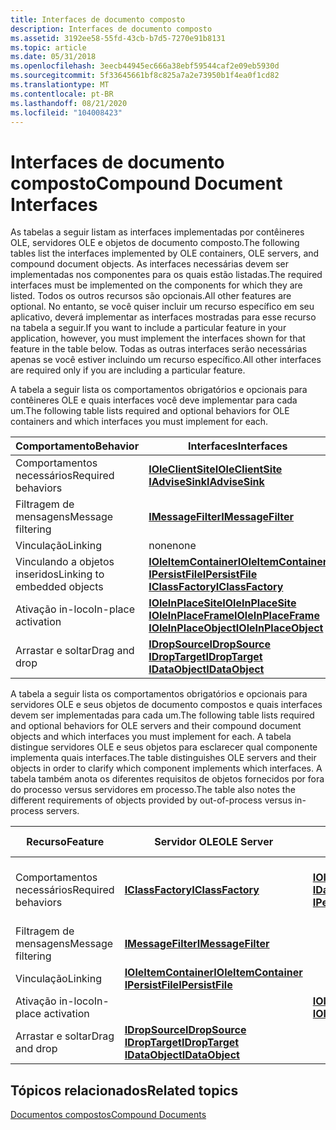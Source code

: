 ```yaml
---
title: Interfaces de documento composto
description: Interfaces de documento composto
ms.assetid: 3192ee58-55fd-43cb-b7d5-7270e91b8131
ms.topic: article
ms.date: 05/31/2018
ms.openlocfilehash: 3eecb44945ec666a38ebf59544caf2e09eb5930d
ms.sourcegitcommit: 5f33645661bf8c825a7a2e73950b1f4ea0f1cd82
ms.translationtype: MT
ms.contentlocale: pt-BR
ms.lasthandoff: 08/21/2020
ms.locfileid: "104008423"
---
```

# <a name="compound-document-interfaces"></a><span data-ttu-id="7b8f7-103">Interfaces de documento composto</span><span class="sxs-lookup"><span data-stu-id="7b8f7-103">Compound Document Interfaces</span></span>

<span data-ttu-id="7b8f7-104">As tabelas a seguir listam as interfaces implementadas por contêineres OLE, servidores OLE e objetos de documento composto.</span><span class="sxs-lookup"><span data-stu-id="7b8f7-104">The following tables list the interfaces implemented by OLE containers, OLE servers, and compound document objects.</span></span> <span data-ttu-id="7b8f7-105">As interfaces necessárias devem ser implementadas nos componentes para os quais estão listadas.</span><span class="sxs-lookup"><span data-stu-id="7b8f7-105">The required interfaces must be implemented on the components for which they are listed.</span></span> <span data-ttu-id="7b8f7-106">Todos os outros recursos são opcionais.</span><span class="sxs-lookup"><span data-stu-id="7b8f7-106">All other features are optional.</span></span> <span data-ttu-id="7b8f7-107">No entanto, se você quiser incluir um recurso específico em seu aplicativo, deverá implementar as interfaces mostradas para esse recurso na tabela a seguir.</span><span class="sxs-lookup"><span data-stu-id="7b8f7-107">If you want to include a particular feature in your application, however, you must implement the interfaces shown for that feature in the table below.</span></span> <span data-ttu-id="7b8f7-108">Todas as outras interfaces serão necessárias apenas se você estiver incluindo um recurso específico.</span><span class="sxs-lookup"><span data-stu-id="7b8f7-108">All other interfaces are required only if you are including a particular feature.</span></span>

<span data-ttu-id="7b8f7-109">A tabela a seguir lista os comportamentos obrigatórios e opcionais para contêineres OLE e quais interfaces você deve implementar para cada um.</span><span class="sxs-lookup"><span data-stu-id="7b8f7-109">The following table lists required and optional behaviors for OLE containers and which interfaces you must implement for each.</span></span>



| <span data-ttu-id="7b8f7-110">Comportamento</span><span class="sxs-lookup"><span data-stu-id="7b8f7-110">Behavior</span></span>                               | <span data-ttu-id="7b8f7-111">Interfaces</span><span class="sxs-lookup"><span data-stu-id="7b8f7-111">Interfaces</span></span>                                                                                                                                                              |
|----------------------------------------|-------------------------------------------------------------------------------------------------------------------------------------------------------------------------|
| <span data-ttu-id="7b8f7-112">Comportamentos necessários</span><span class="sxs-lookup"><span data-stu-id="7b8f7-112">Required behaviors</span></span><br/>          | [<span data-ttu-id="7b8f7-113">**IOleClientSite**</span><span class="sxs-lookup"><span data-stu-id="7b8f7-113">**IOleClientSite**</span></span>](/windows/desktop/api/OleIdl/nn-oleidl-ioleclientsite)<br/> [<span data-ttu-id="7b8f7-114">**IAdviseSink**</span><span class="sxs-lookup"><span data-stu-id="7b8f7-114">**IAdviseSink**</span></span>](/windows/desktop/api/ObjIdl/nn-objidl-iadvisesink)<br/>                                                                       |
| <span data-ttu-id="7b8f7-115">Filtragem de mensagens</span><span class="sxs-lookup"><span data-stu-id="7b8f7-115">Message filtering</span></span><br/>           | [<span data-ttu-id="7b8f7-116">**IMessageFilter**</span><span class="sxs-lookup"><span data-stu-id="7b8f7-116">**IMessageFilter**</span></span>](/windows/desktop/api/ObjIdl/nn-objidl-imessagefilter)<br/>                                                                                                                     |
| <span data-ttu-id="7b8f7-117">Vinculação</span><span class="sxs-lookup"><span data-stu-id="7b8f7-117">Linking</span></span><br/>                     | <span data-ttu-id="7b8f7-118">none</span><span class="sxs-lookup"><span data-stu-id="7b8f7-118">none</span></span><br/>                                                                                                                                                         |
| <span data-ttu-id="7b8f7-119">Vinculando a objetos inseridos</span><span class="sxs-lookup"><span data-stu-id="7b8f7-119">Linking to embedded objects</span></span><br/> | [<span data-ttu-id="7b8f7-120">**IOleItemContainer**</span><span class="sxs-lookup"><span data-stu-id="7b8f7-120">**IOleItemContainer**</span></span>](/windows/desktop/api/OleIdl/nn-oleidl-ioleitemcontainer)<br/> [<span data-ttu-id="7b8f7-121">**IPersistFile**</span><span class="sxs-lookup"><span data-stu-id="7b8f7-121">**IPersistFile**</span></span>](/windows/desktop/api/ObjIdl/nn-objidl-ipersistfile)<br/> [<span data-ttu-id="7b8f7-122">**IClassFactory**</span><span class="sxs-lookup"><span data-stu-id="7b8f7-122">**IClassFactory**</span></span>](/windows/win32/api/unknwn/nn-unknwn-iclassfactory)<br/>             |
| <span data-ttu-id="7b8f7-123">Ativação in-loco</span><span class="sxs-lookup"><span data-stu-id="7b8f7-123">In-place activation</span></span><br/>         | [<span data-ttu-id="7b8f7-124">**IOleInPlaceSite**</span><span class="sxs-lookup"><span data-stu-id="7b8f7-124">**IOleInPlaceSite**</span></span>](/windows/desktop/api/OleIdl/nn-oleidl-ioleinplacesite)<br/> [<span data-ttu-id="7b8f7-125">**IOleInPlaceFrame**</span><span class="sxs-lookup"><span data-stu-id="7b8f7-125">**IOleInPlaceFrame**</span></span>](/windows/desktop/api/OleIdl/nn-oleidl-ioleinplaceframe)<br/> [<span data-ttu-id="7b8f7-126">**IOleInPlaceObject**</span><span class="sxs-lookup"><span data-stu-id="7b8f7-126">**IOleInPlaceObject**</span></span>](/windows/desktop/api/OleIdl/nn-oleidl-ioleinplaceobject)<br/> |
| <span data-ttu-id="7b8f7-127">Arrastar e soltar</span><span class="sxs-lookup"><span data-stu-id="7b8f7-127">Drag and drop</span></span><br/>               | [<span data-ttu-id="7b8f7-128">**IDropSource**</span><span class="sxs-lookup"><span data-stu-id="7b8f7-128">**IDropSource**</span></span>](/windows/desktop/api/OleIdl/nn-oleidl-idropsource)<br/> [<span data-ttu-id="7b8f7-129">**IDropTarget**</span><span class="sxs-lookup"><span data-stu-id="7b8f7-129">**IDropTarget**</span></span>](/windows/desktop/api/OleIdl/nn-oleidl-idroptarget)<br/> [<span data-ttu-id="7b8f7-130">**IDataObject**</span><span class="sxs-lookup"><span data-stu-id="7b8f7-130">**IDataObject**</span></span>](/windows/desktop/api/ObjIdl/nn-objidl-idataobject)<br/>                               |



 

<span data-ttu-id="7b8f7-131">A tabela a seguir lista os comportamentos obrigatórios e opcionais para servidores OLE e seus objetos de documento compostos e quais interfaces devem ser implementadas para cada um.</span><span class="sxs-lookup"><span data-stu-id="7b8f7-131">The following table lists required and optional behaviors for OLE servers and their compound document objects and which interfaces you must implement for each.</span></span> <span data-ttu-id="7b8f7-132">A tabela distingue servidores OLE e seus objetos para esclarecer qual componente implementa quais interfaces.</span><span class="sxs-lookup"><span data-stu-id="7b8f7-132">The table distinguishes OLE servers and their objects in order to clarify which component implements which interfaces.</span></span> <span data-ttu-id="7b8f7-133">A tabela também anota os diferentes requisitos de objetos fornecidos por fora do processo versus servidores em processo.</span><span class="sxs-lookup"><span data-stu-id="7b8f7-133">The table also notes the different requirements of objects provided by out-of-process versus in-process servers.</span></span>



| <span data-ttu-id="7b8f7-134">Recurso</span><span class="sxs-lookup"><span data-stu-id="7b8f7-134">Feature</span></span>                        | <span data-ttu-id="7b8f7-135">Servidor OLE</span><span class="sxs-lookup"><span data-stu-id="7b8f7-135">OLE Server</span></span>                                                                                                                                | <span data-ttu-id="7b8f7-136">Objeto (fora do processo)</span><span class="sxs-lookup"><span data-stu-id="7b8f7-136">Object (Out-of-process)</span></span>                                                                                                                         | <span data-ttu-id="7b8f7-137">Objeto (em processo)</span><span class="sxs-lookup"><span data-stu-id="7b8f7-137">Object (In-process)</span></span>                                                                                                                                                                                                                         |
|--------------------------------|-------------------------------------------------------------------------------------------------------------------------------------------|-------------------------------------------------------------------------------------------------------------------------------------------------|---------------------------------------------------------------------------------------------------------------------------------------------------------------------------------------------------------------------------------------------|
| <span data-ttu-id="7b8f7-138">Comportamentos necessários</span><span class="sxs-lookup"><span data-stu-id="7b8f7-138">Required behaviors</span></span>             | [<span data-ttu-id="7b8f7-139">**IClassFactory**</span><span class="sxs-lookup"><span data-stu-id="7b8f7-139">**IClassFactory**</span></span>](/windows/win32/api/unknwn/nn-unknwn-iclassfactory)<br/>                                                                                         | [<span data-ttu-id="7b8f7-140">**IOleObject**</span><span class="sxs-lookup"><span data-stu-id="7b8f7-140">**IOleObject**</span></span>](/windows/desktop/api/OleIdl/nn-oleidl-ioleobject)<br/> [<span data-ttu-id="7b8f7-141">**IDataObject**</span><span class="sxs-lookup"><span data-stu-id="7b8f7-141">**IDataObject**</span></span>](/windows/desktop/api/ObjIdl/nn-objidl-idataobject)<br/> [<span data-ttu-id="7b8f7-142">**IPersistStorage**</span><span class="sxs-lookup"><span data-stu-id="7b8f7-142">**IPersistStorage**</span></span>](/windows/desktop/api/ObjIdl/nn-objidl-ipersiststorage)<br/> | [<span data-ttu-id="7b8f7-143">**IOleObject**</span><span class="sxs-lookup"><span data-stu-id="7b8f7-143">**IOleObject**</span></span>](/windows/desktop/api/OleIdl/nn-oleidl-ioleobject)<br/> [<span data-ttu-id="7b8f7-144">**IDataObject**</span><span class="sxs-lookup"><span data-stu-id="7b8f7-144">**IDataObject**</span></span>](/windows/desktop/api/ObjIdl/nn-objidl-idataobject)<br/> [<span data-ttu-id="7b8f7-145">**IPersistStorage**</span><span class="sxs-lookup"><span data-stu-id="7b8f7-145">**IPersistStorage**</span></span>](/windows/desktop/api/ObjIdl/nn-objidl-ipersiststorage)<br/> [<span data-ttu-id="7b8f7-146">**IViewObject2**</span><span class="sxs-lookup"><span data-stu-id="7b8f7-146">**IViewObject2**</span></span>](/windows/desktop/api/OleIdl/nn-oleidl-iviewobject2)<br/> [<span data-ttu-id="7b8f7-147">**IOleCache2**</span><span class="sxs-lookup"><span data-stu-id="7b8f7-147">**IOleCache2**</span></span>](/windows/desktop/api/OleIdl/nn-oleidl-iolecache2)<br/> |
| <span data-ttu-id="7b8f7-148">Filtragem de mensagens</span><span class="sxs-lookup"><span data-stu-id="7b8f7-148">Message filtering</span></span><br/>   | [<span data-ttu-id="7b8f7-149">**IMessageFilter**</span><span class="sxs-lookup"><span data-stu-id="7b8f7-149">**IMessageFilter**</span></span>](/windows/desktop/api/ObjIdl/nn-objidl-imessagefilter)<br/>                                                                                       |                                                                                                                                                 |                                                                                                                                                                                                                                             |
| <span data-ttu-id="7b8f7-150">Vinculação</span><span class="sxs-lookup"><span data-stu-id="7b8f7-150">Linking</span></span><br/>             | [<span data-ttu-id="7b8f7-151">**IOleItemContainer**</span><span class="sxs-lookup"><span data-stu-id="7b8f7-151">**IOleItemContainer**</span></span>](/windows/desktop/api/OleIdl/nn-oleidl-ioleitemcontainer)<br/> [<span data-ttu-id="7b8f7-152">**IPersistFile**</span><span class="sxs-lookup"><span data-stu-id="7b8f7-152">**IPersistFile**</span></span>](/windows/desktop/api/ObjIdl/nn-objidl-ipersistfile)<br/>                                 |                                                                                                                                                 | [<span data-ttu-id="7b8f7-153">**IOleLink**</span><span class="sxs-lookup"><span data-stu-id="7b8f7-153">**IOleLink**</span></span>](/windows/desktop/api/OleIdl/nn-oleidl-iolelink)<br/> [<span data-ttu-id="7b8f7-154">**IExternalConnection**</span><span class="sxs-lookup"><span data-stu-id="7b8f7-154">**IExternalConnection**</span></span>](/windows/win32/api/objidlbase/nn-objidlbase-iexternalconnection)<br/>                                                                                                                                       |
| <span data-ttu-id="7b8f7-155">Ativação in-loco</span><span class="sxs-lookup"><span data-stu-id="7b8f7-155">In-place activation</span></span><br/> |                                                                                                                                           | [<span data-ttu-id="7b8f7-156">**IOleInPlaceObject**</span><span class="sxs-lookup"><span data-stu-id="7b8f7-156">**IOleInPlaceObject**</span></span>](/windows/desktop/api/OleIdl/nn-oleidl-ioleinplaceobject)<br/> [<span data-ttu-id="7b8f7-157">**IOleInPlaceActiveObject**</span><span class="sxs-lookup"><span data-stu-id="7b8f7-157">**IOleInPlaceActiveObject**</span></span>](/windows/desktop/api/OleIdl/nn-oleidl-ioleinplaceactiveobject)<br/>                 | [<span data-ttu-id="7b8f7-158">**IOleInPlaceObject**</span><span class="sxs-lookup"><span data-stu-id="7b8f7-158">**IOleInPlaceObject**</span></span>](/windows/desktop/api/OleIdl/nn-oleidl-ioleinplaceobject)<br/> [<span data-ttu-id="7b8f7-159">**IOleInPlaceActiveObject**</span><span class="sxs-lookup"><span data-stu-id="7b8f7-159">**IOleInPlaceActiveObject**</span></span>](/windows/desktop/api/OleIdl/nn-oleidl-ioleinplaceactiveobject)<br/>                                                                                                             |
| <span data-ttu-id="7b8f7-160">Arrastar e soltar</span><span class="sxs-lookup"><span data-stu-id="7b8f7-160">Drag and drop</span></span><br/>       | [<span data-ttu-id="7b8f7-161">**IDropSource**</span><span class="sxs-lookup"><span data-stu-id="7b8f7-161">**IDropSource**</span></span>](/windows/desktop/api/OleIdl/nn-oleidl-idropsource)<br/> [<span data-ttu-id="7b8f7-162">**IDropTarget**</span><span class="sxs-lookup"><span data-stu-id="7b8f7-162">**IDropTarget**</span></span>](/windows/desktop/api/OleIdl/nn-oleidl-idroptarget)<br/> [<span data-ttu-id="7b8f7-163">**IDataObject**</span><span class="sxs-lookup"><span data-stu-id="7b8f7-163">**IDataObject**</span></span>](/windows/desktop/api/ObjIdl/nn-objidl-idataobject)<br/> |                                                                                                                                                 |                                                                                                                                                                                                                                             |



 

## <a name="related-topics"></a><span data-ttu-id="7b8f7-164">Tópicos relacionados</span><span class="sxs-lookup"><span data-stu-id="7b8f7-164">Related topics</span></span>

<dl> <dt>

[<span data-ttu-id="7b8f7-165">Documentos compostos</span><span class="sxs-lookup"><span data-stu-id="7b8f7-165">Compound Documents</span></span>](compound-documents.md)
</dt> </dl>

 

